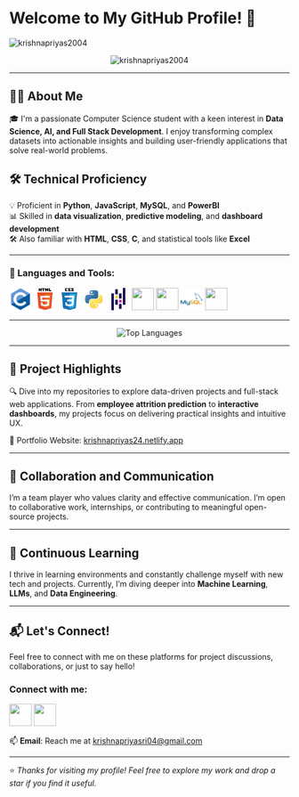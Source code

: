 # Welcome to My GitHub Profile! 👋  

<p align="left"> 
  <img src="https://komarev.com/ghpvc/?username=krishnapriyas2004&label=Profile%20views&color=0e75b6&style=flat" alt="krishnapriyas2004" />
</p>

<p align="center">
  <img src="https://github-readme-stats.vercel.app/api?username=krishnapriyas2004&show_icons=true&theme=default&locale=en" alt="krishnapriyas2004" />
</p>

---

## 👩‍💻 About Me

🎓 I'm a passionate Computer Science student with a keen interest in **Data Science, AI, and Full Stack Development**. I enjoy transforming complex datasets into actionable insights and building user-friendly applications that solve real-world problems.

## 🛠️ Technical Proficiency

💡 Proficient in **Python**, **JavaScript**, **MySQL**, and **PowerBI**  
📊 Skilled in **data visualization**, **predictive modeling**, and **dashboard development**  
🛠️ Also familiar with **HTML**, **CSS**, **C**, and statistical tools like **Excel**

---

### 🧰 Languages and Tools:

<p align="left">
  <a href="https://www.cprogramming.com/" target="_blank"><img src="https://raw.githubusercontent.com/devicons/devicon/master/icons/c/c-original.svg" width="40" height="40"/></a>
  <a href="https://www.w3schools.com/html/" target="_blank"><img src="https://raw.githubusercontent.com/devicons/devicon/master/icons/html5/html5-original-wordmark.svg" width="40" height="40"/></a>
  <a href="https://www.w3schools.com/css/" target="_blank"><img src="https://raw.githubusercontent.com/devicons/devicon/master/icons/css3/css3-original-wordmark.svg" width="40" height="40"/></a>
  <a href="https://www.python.org" target="_blank"><img src="https://raw.githubusercontent.com/devicons/devicon/master/icons/python/python-original.svg" width="40" height="40"/></a>
  <a href="https://pandas.pydata.org/" target="_blank"><img src="https://raw.githubusercontent.com/devicons/devicon/master/icons/pandas/pandas-original.svg" width="40" height="40"/></a>
  <a href="https://scikit-learn.org/" target="_blank"><img src="https://upload.wikimedia.org/wikipedia/commons/0/05/Scikit_learn_logo_small.svg" width="40" height="40"/></a>
  <a href="https://seaborn.pydata.org/" target="_blank"><img src="https://seaborn.pydata.org/_images/logo-mark-lightbg.svg" width="40" height="40"/></a>
  <a href="https://www.mysql.com/" target="_blank"><img src="https://raw.githubusercontent.com/devicons/devicon/master/icons/mysql/mysql-original-wordmark.svg" width="40" height="40"/></a>
  <a href="https://www.tensorflow.org" target="_blank"><img src="https://www.vectorlogo.zone/logos/tensorflow/tensorflow-icon.svg" width="40" height="40"/></a>
</p>

---

<p align="center">
  <img src="https://github-readme-stats.vercel.app/api/top-langs/?username=krishnapriyas2004&layout=compact&theme=default" alt="Top Languages" />
</p>

---

## 🚀 Project Highlights

🔍 Dive into my repositories to explore data-driven projects and full-stack web applications. From **employee attrition prediction** to **interactive dashboards**, my projects focus on delivering practical insights and intuitive UX.

🔗 Portfolio Website: [krishnapriyas24.netlify.app](https://krishnapriyas24.netlify.app/)

---

## 🤝 Collaboration and Communication

I’m a team player who values clarity and effective communication. I’m open to collaborative work, internships, or contributing to meaningful open-source projects.

---

## 🌱 Continuous Learning

I thrive in learning environments and constantly challenge myself with new tech and projects. Currently, I’m diving deeper into **Machine Learning**, **LLMs**, and **Data Engineering**.

---

## 📬 Let's Connect!

Feel free to connect with me on these platforms for project discussions, collaborations, or just to say hello!

<h3 align="left">Connect with me:</h3>
<p align="left">
  <a href="https://www.linkedin.com/in/krishnapriyas2004/" target="_blank"><img src="https://raw.githubusercontent.com/rahuldkjain/github-profile-readme-generator/master/src/images/icons/Social/linked-in-alt.svg" width="40" height="40"/></a>
  <a href="https://leetcode.com/u/KrishnaPriya240/" target="_blank"><img src="https://raw.githubusercontent.com/rahuldkjain/github-profile-readme-generator/master/src/images/icons/Social/leet-code.svg" width="40" height="40"/></a>
</p>

📫 **Email**: Reach me at krishnapriyasri04@gmail.com

---

⭐️ *Thanks for visiting my profile! Feel free to explore my work and drop a star if you find it useful.*
